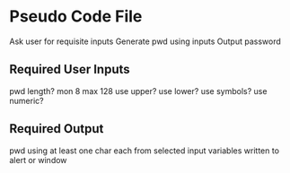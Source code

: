 # Pseudo Code File
Ask user for requisite inputs
Generate pwd using inputs
Output password

## Required User Inputs
pwd length? mon 8 max 128
use upper?
use lower?
use symbols?
use numeric?

## Required Output
pwd using at least one char each from selected input variables written to alert or window

